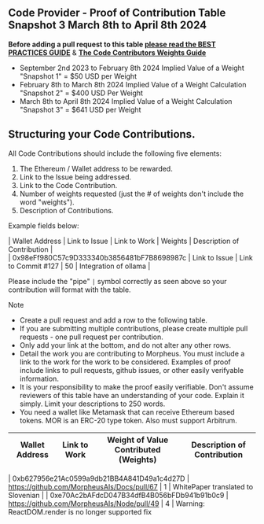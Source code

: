 ## Code Provider - Proof of Contribution Table Snapshot 3 March 8th to April 8th 2024

**Before adding a pull request to this table [please read the BEST PRACTICES GUIDE](https://github.com/MorpheusAIs/Docs/blob/main/!KEYDOCS%20README%20FIRST!/Code%20Contributor%20Best%20Practices.md)**
& 
**[The Code Contributors Weights Guide](https://github.com/MorpheusAIs/Docs/blob/main/Guides/Code%20Contributor%20Weights%20Guide.md)**
- September 2nd 2023 to February 8th 2024 Implied Value of a Weight "Snapshot 1" = $50 USD per Weight
- February 8th to March 8th 2024 Implied Value of a Weight Calculation "Snapshot 2" = $400 USD Per Weight
- March 8th to April 8th 2024 Implied Value of a Weight Calculation "Snapshot 3" = $641 USD per Weight

## Structuring your Code Contributions.
All Code Contributions should include the following five elements:
1. The Ethereum / Wallet address to be rewarded.
2. Link to the Issue being addressed.
3. Link to the Code Contribution.
4. Number of weights requested (just the # of weights don't include the word "weights").
5. Description of Contributions.

Example fields below: 

| Wallet Address                             | Link to Issue | Link to Work        | Weights	| Description of Contribution |  
| 0x98eFf980C57c9D333340b3856481bF7B8698987c | Link to Issue | Link to Commit #127 | 50      |	Integration of ollama       |  

Please include the "pipe" `|` symbol correctly as seen above so your contribution will format with the table.

> [!NOTE]
> - Create a pull request and add a row to the following table.  
> - If you are submitting multiple contributions, please create multiple pull requests - one pull request per contribution.  
> - Only add your link at the bottom, and do not alter any other rows.   
> - Detail the work you are contributing to Morpheus. You must include a link to the work for the work to be considered. Examples of proof include links to pull requests, github issues, or other easily verifyable information.  
> - It is your responsibility to make the proof easily verifiable. Don't assume reviewers of this table have an understanding of your code. Explain it simply. Limit your descriptions to 250 words.
> -  You need a wallet like Metamask that can receive Ethereum based tokens. MOR is an ERC-20 type token. Also must support Arbitrum.

| Wallet Address | Link to Work | Weight of Value Contributed (Weights) | Description of Contribution                                                                                                                                                                                                                           |
| -------------- | ------------ |----------|-------------------------------------------------------------------------------------------------------------------------------------------------------------------------------------------------------------------------------------------------------|

| 0xb627956e21Ac0599a9db21BB4A841D49a1c4d27D | https://github.com/MorpheusAIs/Docs/pull/67 | 1 | WhitePaper translated to Slovenian |
| 0xe70Ac2bAFdcD047B34dfB4B056bFDb941b91b0c9 | https://github.com/MorpheusAIs/Node/pull/49 | 4 | Warning: ReactDOM.render is no longer supported fix
